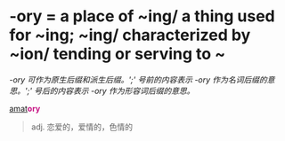 # -ory = a place of ~ing/ a thing used for ~ing; ~ing/ characterized by ~ion/ tending or serving to ~

*-ory 可作为原生后缀和派生后缀。';' 号前的内容表示 -ory 作为名词后缀的意思。';' 号后的内容表示 -ory 作为形容词后缀的意思。*

[amat](_am_.md)<b style="color: #C71585;">ory</b>
> adj. 恋爱的，爱情的，色情的